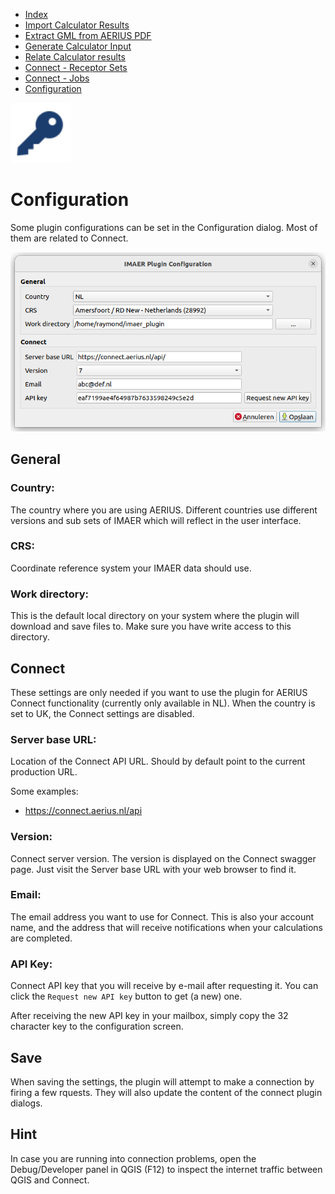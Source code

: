* [Index](index.md)
* [Import Calculator Results](01_import_calc_results.md)
* [Extract GML from AERIUS PDF](03_extract_gml_from_pdf.md)
* [Generate Calculator Input](04_generate_calc_input.md)
* [Relate Calculator results](05_relate_calc_results.md)
* [Connect - Receptor Sets](07_connect_receptor_sets.md)
* [Connect - Jobs](08_connect_jobs.md)
* [Configuration](09_configuration.md)

<img src="img/icons/icon_configuration.svg" alt="button" width="96"/>

# Configuration

Some plugin configurations can be set in the Configuration dialog. Most of them are related to Connect.

![dialog](img/configuration_dlg.png)

## General

### Country:
The country where you are using AERIUS. Different countries use different versions
and sub sets of IMAER which will reflect in the user interface.

### CRS:
Coordinate reference system your IMAER data should use.

### Work directory:
This is the default local directory on your system where the plugin will download
and save files to. Make sure you have write access to this directory.

## Connect

These settings are only needed if you want to use the plugin for AERIUS Connect
functionality (currently only available in NL). When the country is set to UK, the
Connect settings are disabled.

### Server base URL:
Location of the Connect API URL. Should by default point to the current production
URL.

Some examples:
* https://connect.aerius.nl/api

### Version:

Connect server version. The version is displayed on the Connect swagger page. Just visit
the Server base URL with your web browser to find it.

### Email:

The email address you want to use for Connect. This is also your account name, and
the address that will receive notifications when your calculations are completed.

### API Key:

Connect API key that you will receive by e-mail after requesting it. You can click
the `Request new API key` button to get (a new) one.

After receiving the new API key in your mailbox, simply copy the 32 character key
to the configuration screen.

## Save

When saving the settings, the plugin will attempt to make a connection by firing
a few rquests. They will also update the content of the connect plugin dialogs.

## Hint

In case you are running into connection problems, open the Debug/Developer panel in QGIS
(F12) to inspect the internet traffic between QGIS and Connect.
